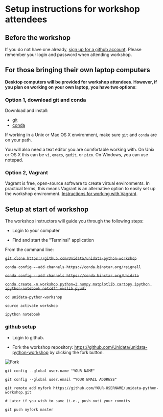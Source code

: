 # Setup instructions for workshop attendees

## Before the workshop

If you do not have one already, [sign up for a github account](https://github.com/join). Please remember your login and password when attending workshop.

## For those bringing their own laptop computers

**Desktop computers will be provided for workshop attendees. However, if you plan on working on your own laptop, you have two options:**


### Option 1, download git and conda

Download and install:

- [git](http://git-scm.com/downloads)
- [conda](http://continuum.io/downloads)

If working in a Unix or Mac OS X environment, make sure `git` and `conda` are on your path.

You will also need a text editor you are comfortable working with. On Unix or OS X this can be `vi`, `emacs`, `gedit`, or `pico`. On Windows, you can use notepad.

### Option 2, Vagrant

Vagrant is free, open-source software to create virtual environments. In practical terms, this means Vagrant is an alternative option to easily set up the workshop environment. [Instructions for working with Vagrant](https://github.com/Unidata/unidata-python-workshop/blob/master/VAGRANT_README.md).

## Setup at start of workshop

The workshop instructors will guide you through the following steps:

- Login to your computer

- Find and start the "Terminal" application

From the command line:

~~`git clone https://github.com/Unidata/unidata-python-workshop`~~

~~`conda config --add channels https://conda.binstar.org/rsignell`~~

~~`conda config --add channels https://conda.binstar.org/Unidata`~~

~~`conda create -n workshop python=2 numpy matplotlib cartopy ipython ipython-notebook netcdf4 owslib pyudl`~~

```
cd unidata-python-workshop

source activate workshop

ipython notebook
```

### github setup

- Login to github.

- Fork the workshop repository: <https://github.com/Unidata/unidata-python-workshop> by clicking the fork button.

![Fork](https://github-images.s3.amazonaws.com/help/repository/fork_button.jpg)


```
git config --global user.name "YOUR NAME"

git config --global user.email "YOUR EMAIL ADDRESS"

git remote add myfork https://github.com/YOUR-USERNAME/unidata-python-workshop.git

# Later if you wish to save (i.e., push out) your commits

git push myfork master

```
